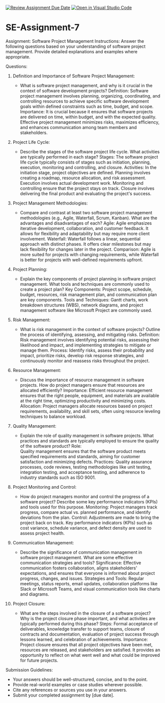 [![Review Assignment Due Date](https://classroom.github.com/assets/deadline-readme-button-24ddc0f5d75046c5622901739e7c5dd533143b0c8e959d652212380cedb1ea36.svg)](https://classroom.github.com/a/KfkyH0Wl)
[![Open in Visual Studio Code](https://classroom.github.com/assets/open-in-vscode-718a45dd9cf7e7f842a935f5ebbe5719a5e09af4491e668f4dbf3b35d5cca122.svg)](https://classroom.github.com/online_ide?assignment_repo_id=15151828&assignment_repo_type=AssignmentRepo)
# SE-Assignment-7
Assignment: Software Project Management
Instructions:
Answer the following questions based on your understanding of software project management. Provide detailed explanations and examples where appropriate.

 Questions:

1. Definition and Importance of Software Project Management:
   - What is software project management, and why is it crucial in the context of software development projects?
            Definition: 
               Software project management involves planning, organizing, coordinating, and controlling resources to achieve specific software development goals within defined constraints such as time, budget, and scope.
            Importance: 
               It is crucial because it ensures that software projects are delivered on time, within budget, and with the expected quality. Effective project management minimizes risks, maximizes efficiency, and enhances communication among team members and stakeholders.

2. Project Life Cycle:
   - Describe the stages of the software project life cycle. What activities are typically performed in each stage?
      Stages:
       The software project life cycle typically consists of stages such as initiation, planning, execution, monitoring and controlling, and closure.
   Activities: 
      In the initiation stage, project objectives are defined. Planning involves creating a roadmap, resource allocation, and risk assessment. Execution involves actual development work. Monitoring and controlling ensure that the project stays on track. Closure involves delivering the final product and evaluating the project's success.

3. Project Management Methodologies:
   - Compare and contrast at least two software project management methodologies (e.g., Agile, Waterfall, Scrum, Kanban). What are the advantages and disadvantages of each?
         Agile:
            Agile emphasizes iterative development, collaboration, and customer feedback. It allows for flexibility and adaptability but may require more client involvement.
         Waterfall:
            Waterfall follows a linear, sequential approach with distinct phases. It offers clear milestones but may lack flexibility for changes later in the project.
         Comparison: 
            Agile is more suited for projects with changing requirements, while Waterfall is better for projects with well-defined requirements upfront.

4. Project Planning:
   - Explain the key components of project planning in software project management. What tools and techniques are commonly used to create a project plan?
         Key Components: 
            Project scope, schedule, budget, resources, risk management plan, and communication plan are key components.
         Tools and Techniques:
             Gantt charts, work breakdown structures (WBS), network diagrams, and project management software like Microsoft Project are commonly used.

5. Risk Management:
   - What is risk management in the context of software projects? Outline the process of identifying, assessing, and mitigating risks.
            Definition: 
               Risk management involves identifying potential risks, assessing their likelihood and impact, and implementing strategies to mitigate or manage them.
            Process:
                Identify risks, assess their probability and impact, prioritize risks, develop risk response strategies, and continuously monitor and reassess risks throughout the project.

6. Resource Management:
   - Discuss the importance of resource management in software projects. How do project managers ensure that resources are allocated efficiently?
            Importance:
                Efficient resource management ensures that the right people, equipment, and materials are available at the right time, optimizing productivity and minimizing costs.
            Allocation: 
               Project managers allocate resources based on project requirements, availability, and skill sets, often using resource leveling techniques to balance workload.

7. Quality Management:
   - Explain the role of quality management in software projects. What practices and standards are typically employed to ensure the quality of the software product?
            Role:    
                  Quality management ensures that the software product meets specified requirements and standards, aiming for customer satisfaction and minimizing defects.
            Practices:
                Quality assurance processes, code reviews, testing methodologies like unit testing, integration testing, and acceptance testing, and adherence to industry standards such as ISO 9001.

8. Project Monitoring and Control:
   - How do project managers monitor and control the progress of a software project? Describe some key performance indicators (KPIs) and tools used for this purpose.
       Monitoring:
          Project managers track progress, compare actual vs. planned performance, and identify deviations from the plan.
      Control: 
         Adjustments are made to bring the project back on track. Key performance indicators (KPIs) such as cost variance, schedule variance, and defect density are used to assess project health.

9. Communication Management:
   - Describe the significance of communication management in software project management. What are some effective communication strategies and tools?
      Significance: 
            Effective communication fosters collaboration, aligns stakeholders' expectations, and ensures that everyone is informed about project progress, changes, and issues.
      Strategies and Tools:
             Regular meetings, status reports, email updates, collaboration platforms like Slack or Microsoft Teams, and visual communication tools like charts and diagrams.

10. Project Closure:
    - What are the steps involved in the closure of a software project? Why is the project closure phase important, and what activities are typically performed during this phase?
            Steps: 
                  Formal acceptance of deliverables, knowledge transfer to support teams, closure of contracts and documentation, evaluation of project success through lessons learned, and celebration of achievements.
            Importance:
                   Project closure ensures that all project objectives have been met, resources are released, and stakeholders are satisfied. It provides an opportunity to reflect on what went well and what could be improved for future projects.

Submission Guidelines:
- Your answers should be well-structured, concise, and to the point.
- Provide real-world examples or case studies wherever possible.
- Cite any references or sources you use in your answers.
- Submit your completed assignment by [due date].

